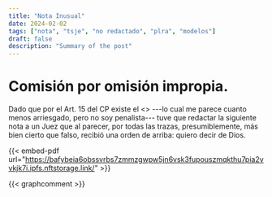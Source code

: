 ```yaml
---
title: "Nota Inusual"
date: 2024-02-02
tags: ["nota", "tsje", "no redactado", "plra", "modelos"]
draft: false
description: "Summary of the post"
---
```


# Comisión por omisión impropia.

Dado que por el Art. 15 del CP existe el <<deber de evitar el resultado>> ---lo cual me parece cuanto menos arriesgado, pero no soy penalista--- tuve que redactar la siguiente nota a un Juez que al parecer, por todas las trazas, presumiblemente, más bien cierto que falso, recibió una orden de arriba: quiero decir de Dios.

{{< embed-pdf url="https://bafybeia6obssvrbs7zmmzgwpw5jn6vsk3fupouszmqkthu7pia2yvkjk7i.ipfs.nftstorage.link/" >}}



{{< graphcomment >}}
